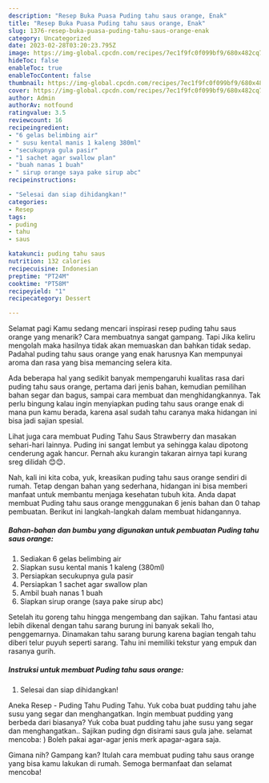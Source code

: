 ```yaml
---
description: "Resep Buka Puasa Puding tahu saus orange, Enak"
title: "Resep Buka Puasa Puding tahu saus orange, Enak"
slug: 1376-resep-buka-puasa-puding-tahu-saus-orange-enak
category: Uncategorized
date: 2023-02-28T03:20:23.795Z
image: https://img-global.cpcdn.com/recipes/7ec1f9fc0f099bf9/680x482cq70/puding-tahu-saus-orange-foto-resep-utama.jpg
hideToc: false
enableToc: true
enableTocContent: false
thumbnail: https://img-global.cpcdn.com/recipes/7ec1f9fc0f099bf9/680x482cq70/puding-tahu-saus-orange-foto-resep-utama.jpg
cover: https://img-global.cpcdn.com/recipes/7ec1f9fc0f099bf9/680x482cq70/puding-tahu-saus-orange-foto-resep-utama.jpg
author: Admin
authorAv: notfound
ratingvalue: 3.5
reviewcount: 16
recipeingredient:
- "6 gelas belimbing air"
- " susu kental manis 1 kaleng 380ml"
- "secukupnya gula pasir"
- "1 sachet agar swallow plan"
- "buah nanas 1 buah"
- " sirup orange saya pake sirup abc"
recipeinstructions:

- "Selesai dan siap dihidangkan!"
categories:
- Resep
tags:
- puding
- tahu
- saus

katakunci: puding tahu saus 
nutrition: 132 calories
recipecuisine: Indonesian
preptime: "PT24M"
cooktime: "PT58M"
recipeyield: "1"
recipecategory: Dessert

---
```



Selamat pagi Kamu sedang mencari inspirasi resep puding tahu saus orange yang menarik? Cara membuatnya sangat gampang. Tapi Jika keliru mengolah maka hasilnya tidak akan memuaskan dan bahkan tidak sedap. Padahal puding tahu saus orange yang enak harusnya Kan mempunyai aroma dan rasa yang bisa memancing selera kita.


Ada beberapa hal yang sedikit banyak mempengaruhi kualitas rasa dari puding tahu saus orange, pertama dari jenis bahan, kemudian pemilihan bahan segar dan bagus, sampai cara membuat dan menghidangkannya. Tak perlu bingung kalau ingin menyiapkan puding tahu saus orange enak di mana pun kamu berada, karena asal sudah tahu caranya maka hidangan ini bisa jadi sajian spesial.

Lihat juga cara membuat Puding Tahu Saus Strawberry dan masakan sehari-hari lainnya. Puding ini sangat lembut ya sehingga kalau dipotong cenderung agak hancur. Pernah aku kurangin takaran airnya tapi kurang sreg dilidah 😊😊.


Nah, kali ini kita coba, yuk, kreasikan puding tahu saus orange sendiri di rumah. Tetap dengan bahan yang sederhana, hidangan ini bisa memberi manfaat untuk membantu menjaga kesehatan tubuh kita. Anda dapat membuat Puding tahu saus orange menggunakan 6 jenis bahan dan 0 tahap pembuatan. Berikut ini langkah-langkah dalam membuat hidangannya.

<!--inarticleads1-->

##### Bahan-bahan dan bumbu yang digunakan untuk pembuatan Puding tahu saus orange:

1. Sediakan 6 gelas belimbing air
1. Siapkan  susu kental manis 1 kaleng (380ml)
1. Persiapkan secukupnya gula pasir
1. Persiapkan 1 sachet agar swallow plan
1. Ambil buah nanas 1 buah
1. Siapkan  sirup orange (saya pake sirup abc)


Setelah itu goreng tahu hingga mengembang dan sajikan. Tahu fantasi atau lebih dikenal dengan tahu sarang burung ini banyak sekali lho, penggemarnya. Dinamakan tahu sarang burung karena bagian tengah tahu diberi telur puyuh seperti sarang. Tahu ini memiliki tekstur yang empuk dan rasanya gurih. 

<!--inarticleads2-->

##### Instruksi untuk membuat Puding tahu saus orange:


1. Selesai dan siap dihidangkan!

Aneka Resep - Puding Tahu Puding Tahu. Yuk coba buat pudding tahu jahe susu yang segar dan menghangatkan. Ingin membuat pudding yang berbeda dari biasanya? Yuk coba buat pudding tahu jahe susu yang segar dan menghangatkan.. Sajikan puding dgn disirami saus gula jahe. selamat mencoba: ) Boleh pakai agar-agar jenis merk apagar-agara saja. 

Gimana nih? Gampang kan? Itulah cara membuat puding tahu saus orange yang bisa kamu lakukan di rumah. Semoga bermanfaat dan selamat mencoba!
